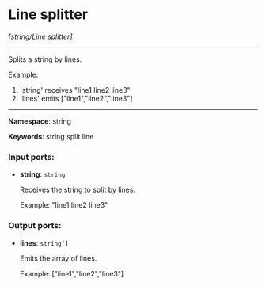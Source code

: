 # Line splitter

_[string/Line splitter]_

---

Splits a string by lines.

Example:
1. 'string' receives 
"line1
line2
line3"
2. 'lines' emits
["line1","line2","line3"]


---

__Namespace__: string

__Keywords__: string split line

### Input ports:

* __string__: ` string `

    Receives the string to split by lines.
    
    Example:
    "line1
    line2
    line3"

### Output ports:

* __lines__: ` string[] `

    Emits the array of lines.
    
    Example:
    ["line1","line2","line3"]

